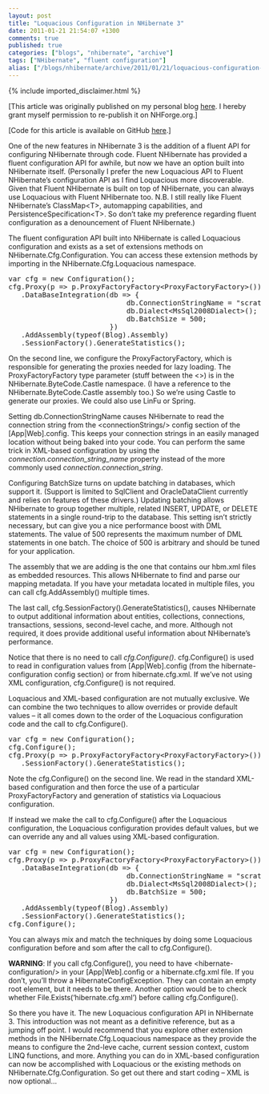 ```yaml
---
layout: post
title: "Loquacious Configuration in NHibernate 3"
date: 2011-01-21 21:54:07 +1300
comments: true
published: true
categories: ["blogs", "nhibernate", "archive"]
tags: ["NHibernate", "fluent configuration"]
alias: ["/blogs/nhibernate/archive/2011/01/21/loquacious-configuration-in-nhibernate-3.aspx"]
---
```

<!-- more -->
{% include imported_disclaimer.html %}
<p>[This article was originally published on my personal blog <a href="http://jameskovacs.com/2011/01/21/loquacious-configuration-in-nhibernate-3/">here</a>. I hereby grant myself permission to re-publish it on NHForge.org.]</p>  <p>[Code for this article is available on GitHub <a href="https://github.com/JamesKovacs/NH3Features/tree/01-Loquacious">here</a>.]</p>  <p>One of the new features in NHibernate 3 is the addition of a fluent API for configuring NHibernate through code. Fluent NHibernate has provided a fluent configuration API for awhile, but now we have an option built into NHibernate itself. (Personally I prefer the new Loquacious API to Fluent NHibernate’s configuration API as I find Loquacious more discoverable. Given that Fluent NHibernate is built on top of NHibernate, you can always use Loquacious with Fluent NHibernate too. N.B. I still really like Fluent NHibernate’s ClassMap&lt;T&gt;, automapping capabilities, and PersistenceSpecification&lt;T&gt;. So don’t take my preference regarding fluent configuration as a denouncement of Fluent NHibernate.)</p>  <p>The fluent configuration API built into NHibernate is called Loquacious configuration and exists as a set of extensions methods on NHibernate.Cfg.Configuration. You can access these extension methods by importing in the NHibernate.Cfg.Loquacious namespace.</p>  <pre class="brush: csharp;">var cfg = new Configuration();
cfg.Proxy(p =&gt; p.ProxyFactoryFactory&lt;ProxyFactoryFactory&gt;())
   .DataBaseIntegration(db =&gt; {
                            db.ConnectionStringName = &quot;scratch&quot;;
                            db.Dialect&lt;MsSql2008Dialect&gt;();
                            db.BatchSize = 500;
                        })
   .AddAssembly(typeof(Blog).Assembly)
   .SessionFactory().GenerateStatistics();</pre>

<p>On the second line, we configure the ProxyFactoryFactory, which is responsible for generating the proxies needed for lazy loading. The ProxyFactoryFactory type parameter (stuff between the &lt;&gt;) is in the NHibernate.ByteCode.Castle namespace. (I have a reference to the NHibernate.ByteCode.Castle assembly too.) So we’re using Castle to generate our proxies. We could also use LinFu or Spring.</p>

<p>Setting db.ConnectionStringName causes NHibernate to read the connection string from the &lt;connectionStrings/&gt; config section of the [App|Web].config. This keeps your connection strings in an easily managed location without being baked into your code. You can perform the same trick in XML-based configuration by using the <em>connection.connection_string_name</em> property instead of the more commonly used <em>connection.connection_string</em>.</p>

<p>Configuring BatchSize turns on update batching in databases, which support it. (Support is limited to SqlClient and OracleDataClient currently and relies on features of these drivers.) Updating batching allows NHibernate to group together multiple, related INSERT, UPDATE, or DELETE statements in a single round-trip to the database. This setting isn’t strictly necessary, but can give you a nice performance boost with DML statements. The value of 500 represents the maximum number of DML statements in one batch. The choice of 500 is arbitrary and should be tuned for your application.</p>

<p>The assembly that we are adding is the one that contains our hbm.xml files as embedded resources. This allows NHibernate to find and parse our mapping metadata. If you have your metadata located in multiple files, you can call cfg.AddAssembly() multiple times.</p>

<p>The last call, cfg.SessionFactory().GenerateStatistics(), causes NHibernate to output additional information about entities, collections, connections, transactions, sessions, second-level cache, and more. Although not required, it does provide additional useful information about NHibernate’s performance.</p>

<p>Notice that there is no need to call <em>cfg.Configure()</em>. cfg.Configure() is used to read in configuration values from [App|Web].config (from the hibernate-configuration config section) or from hibernate.cfg.xml. If we’ve not using XML configuration, cfg.Configure() is not required.</p>

<p>Loquacious and XML-based configuration are not mutually exclusive. We can combine the two techniques to allow overrides or provide default values – it all comes down to the order of the Loquacious configuration code and the call to cfg.Configure().</p>

<pre class="brush: csharp; highlight: [2];">var cfg = new Configuration();
cfg.Configure();
cfg.Proxy(p =&gt; p.ProxyFactoryFactory&lt;ProxyFactoryFactory&gt;())
   .SessionFactory().GenerateStatistics();</pre>

<p>Note the cfg.Configure() on the second line. We read in the standard XML-based configuration and then force the use of a particular ProxyFactoryFactory and generation of statistics via Loquacious configuration.</p>

<p>If instead we make the call to cfg.Configure() after the Loquacious configuration, the Loquacious configuration provides default values, but we can override any and all values using XML-based configuration.</p>

<pre class="brush: csharp; highlight: [10];">var cfg = new Configuration();
cfg.Proxy(p =&gt; p.ProxyFactoryFactory&lt;ProxyFactoryFactory&gt;())
   .DataBaseIntegration(db =&gt; {
                            db.ConnectionStringName = &quot;scratch&quot;;
                            db.Dialect&lt;MsSql2008Dialect&gt;();
                            db.BatchSize = 500;
                        })
   .AddAssembly(typeof(Blog).Assembly)
   .SessionFactory().GenerateStatistics();
cfg.Configure();</pre>

<p>You can always mix and match the techniques by doing some Loquacious configuration before and som after the call to cfg.Configure().</p>

<p><strong>WARNING</strong>: If you call cfg.Configure(), you need to have &lt;hibernate-configuration/&gt; in your [App|Web].config or a hibernate.cfg.xml file. If you don’t, you’ll throw a HibernateConfigException. They can contain an empty root element, but it needs to be there. Another option would be to check whether File.Exists(‘hibernate.cfg.xml’) before calling cfg.Configure().</p>

<p>So there you have it. The new Loquacious configuration API in NHibernate 3. This introduction was not meant as a definitive reference, but as a jumping off point. I would recommend that you explore other extension methods in the NHibernate.Cfg.Loquacious namespace as they provide the means to configure the 2nd-leve cache, current session context, custom LINQ functions, and more. Anything you can do in XML-based configuration can now be accomplished with Loquacious or the existing methods on NHibernate.Cfg.Configuration. So get out there and start coding – XML is now optional…</p>

